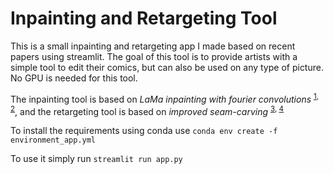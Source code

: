 # Inpainting and Retargeting Tool

This is a small inpainting and retargeting app I made based on recent papers using streamlit. The goal of this tool is to provide artists with a simple tool to edit their comics, but can also be used on any type of picture. No GPU is needed for this tool.

The inpainting tool is based on _LaMa inpainting with fourier convolutions_ <sup>[1](https://arxiv.org/abs/2109.07161), [2](https://github.com/saic-mdal/lama)</sup>, and the retargeting tool is based on _improved seam-carving_ <sup>[3](http://www.eng.tau.ac.il/~avidan/papers/vidret.pdf), [4](https://github.com/andrewdcampbell/seam-carving)</sup>


To install the requirements using conda use ```conda env create -f environment_app.yml```

To use it simply run ```streamlit run app.py```


